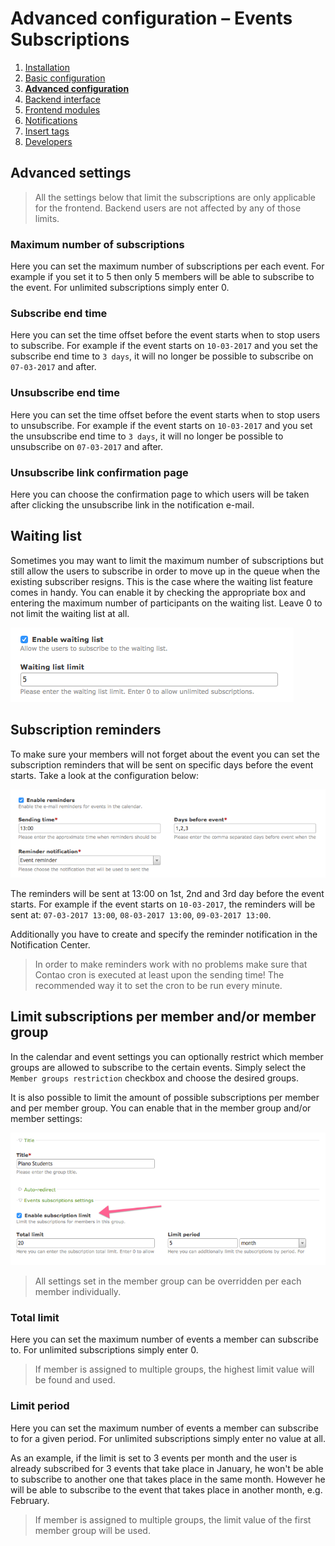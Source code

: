 # Advanced configuration – Events Subscriptions

1. [Installation](01-installation.md)
2. [Basic configuration](02-basics.md)
3. [**Advanced configuration**](03-advanced.md)
4. [Backend interface](04-backend.md)
5. [Frontend modules](05-frontend-modules.md)
6. [Notifications](06-notifications.md)
7. [Insert tags](07-insert-tags.md)
8. [Developers](08-developers.md)


## Advanced settings

> All the settings below that limit the subscriptions are only applicable for the frontend.
> Backend users are not affected by any of those limits.

### Maximum number of subscriptions

Here you can set the maximum number of subscriptions per each event. For example if you set it to 5
then only 5 members will be able to subscribe to the event. For unlimited subscriptions simply enter 0.

### Subscribe end time

Here you can set the time offset before the event starts when to stop users to subscribe.
For example if the event starts on `10-03-2017` and you set the subscribe end time to `3 days`,
it will no longer be possible to subscribe on `07-03-2017` and after.

### Unsubscribe end time

Here you can set the time offset before the event starts when to stop users to unsubscribe.
For example if the event starts on `10-03-2017` and you set the unsubscribe end time to `3 days`,
it will no longer be possible to unsubscribe on `07-03-2017` and after.

### Unsubscribe link confirmation page

Here you can choose the confirmation page to which users will be taken after clicking the unsubscribe
link in the notification e-mail.


## Waiting list

Sometimes you may want to limit the maximum number of subscriptions but still allow the users to subscribe
in order to move up in the queue when the existing subscriber resigns. This is the case where the waiting
list feature comes in handy. You can enable it by checking the appropriate box and entering the maximum
number of participants on the waiting list. Leave 0 to not limit the waiting list at all.

![](images/advanced-waiting-list.png)


## Subscription reminders

To make sure your members will not forget about the event you can set the subscription reminders
that will be sent on specific days before the event starts. Take a look at the configuration below:

![](images/advanced-reminders.png)

The reminders will be sent at 13:00 on 1st, 2nd and 3rd day before the event starts. For example
if the event starts on `10-03-2017`, the reminders will be sent at:
`07-03-2017 13:00`, `08-03-2017 13:00`, `09-03-2017 13:00`.

Additionally you have to create and specify the reminder notification in the Notification Center.

> In order to make reminders work with no problems make sure that Contao cron is executed
> at least upon the sending time! The recommended way it to set the cron to be run every minute.


## Limit subscriptions per member and/or member group

In the calendar and event settings you can optionally restrict which member groups are allowed to subscribe to the
certain events. Simply select the `Member groups restriction` checkbox and choose the desired groups.

It is also possible to limit the amount of possible subscriptions per member and per member group.
You can enable that in the member group and/or member settings:

![](images/advanced-members.png)

> All settings set in the member group can be overridden per each member individually.

### Total limit

Here you can set the maximum number of events a member can subscribe to. For unlimited subscriptions
simply enter 0.

> If member is assigned to multiple groups, the highest limit value will be found and used.

### Limit period

Here you can set the maximum number of events a member can subscribe to for a given period. For unlimited
subscriptions simply enter no value at all.

As an example, if the limit is set to 3 events per month and the user is already subscribed for
3 events that take place in January, he won't be able to subscribe to another one that takes place
in the same month. However he will be able to subscribe to the event that takes place in another
month, e.g. February.

> If member is assigned to multiple groups, the limit value of the first member group will be used.
